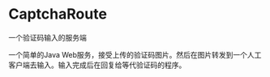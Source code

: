 CaptchaRoute
============

一个验证码输入的服务端

一个简单的Java Web服务，接受上传的验证码图片。然后在图片转发到一个人工客户端去输入。输入完成后在回复给等代验证码的程序。
